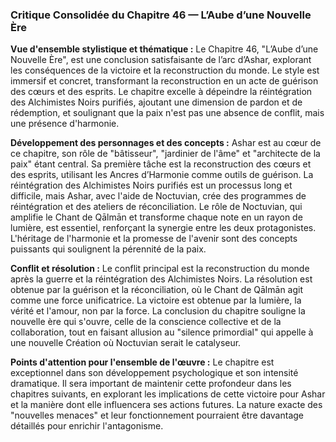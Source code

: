 ### Critique Consolidée du Chapitre 46 — L’Aube d’une Nouvelle Ère

**Vue d'ensemble stylistique et thématique :**
Le Chapitre 46, "L’Aube d’une Nouvelle Ère", est une conclusion satisfaisante de l’arc d’Ashar, explorant les conséquences de la victoire et la reconstruction du monde. Le style est immersif et concret, transformant la reconstruction en un acte de guérison des cœurs et des esprits. Le chapitre excelle à dépeindre la réintégration des Alchimistes Noirs purifiés, ajoutant une dimension de pardon et de rédemption, et soulignant que la paix n'est pas une absence de conflit, mais une présence d'harmonie.

**Développement des personnages et des concepts :**
Ashar est au cœur de ce chapitre, son rôle de "bâtisseur", "jardinier de l'âme" et "architecte de la paix" étant central. Sa première tâche est la reconstruction des cœurs et des esprits, utilisant les Ancres d’Harmonie comme outils de guérison. La réintégration des Alchimistes Noirs purifiés est un processus long et difficile, mais Ashar, avec l'aide de Noctuvian, crée des programmes de réintégration et des ateliers de réconciliation. Le rôle de Noctuvian, qui amplifie le Chant de Qālmān et transforme chaque note en un rayon de lumière, est essentiel, renforçant la synergie entre les deux protagonistes. L'héritage de l'harmonie et la promesse de l'avenir sont des concepts puissants qui soulignent la pérennité de la paix.

**Conflit et résolution :**
Le conflit principal est la reconstruction du monde après la guerre et la réintégration des Alchimistes Noirs. La résolution est obtenue par la guérison et la réconciliation, où le Chant de Qālmān agit comme une force unificatrice. La victoire est obtenue par la lumière, la vérité et l'amour, non par la force. La conclusion du chapitre souligne la nouvelle ère qui s'ouvre, celle de la conscience collective et de la collaboration, tout en faisant allusion au "silence primordial" qui appelle à une nouvelle Création où Noctuvian serait le catalyseur.

**Points d'attention pour l'ensemble de l'œuvre :**
Le chapitre est exceptionnel dans son développement psychologique et son intensité dramatique. Il sera important de maintenir cette profondeur dans les chapitres suivants, en explorant les implications de cette victoire pour Ashar et la manière dont elle influencera ses actions futures. La nature exacte des "nouvelles menaces" et leur fonctionnement pourraient être davantage détaillés pour enrichir l'antagonisme.
